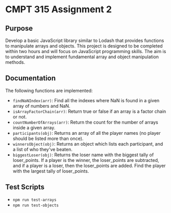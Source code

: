 # CMPT 315 Assignment 2

## Purpose

Develop a basic JavaScript library similar to Lodash that provides functions to manipulate arrays and objects.
This project is designed to be completed within two hours and will focus on JavaScript programming skills.
The aim is to understand and implement fundamental array and object manipulation methods.

## Documentation

The following functions are implemented:

- `findNaNIndex(arr)`: Find all the indexes where NaN is found in a given array of numbers and NaN.
- `isArrayFactorChain(arr)`: Return true or false if an array is a factor chain or not.
- `countNumberOfArrays(arr)`: Return the count for the number of arrays inside a given array.
- `participants(obj)`: Returns an array of all the player names (no player should be listed more than once).
- `winnersObject(obj)`: Returns an object which lists each participant, and a list of who they've beaten.
- `biggestLoser(obj)`: Returns the loser name with the biggest tally of loser_points. If a player is the winner, the loser_points are subtracted, and
  if a player is a loser, then the loser_points are added. Find the player with the largest tally of loser_points.

## Test Scripts

- `npm run test-arrays`
- `npm run test-objects`

